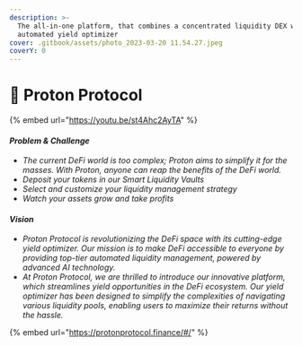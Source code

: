 ```yaml
---
description: >-
  The all-in-one platform, that combines a concentrated liquidity DEX with an
  automated yield optimizer
cover: .gitbook/assets/photo_2023-03-20 11.54.27.jpeg
coverY: 0
---
```


# 🔹 Proton Protocol

{% embed url="https://youtu.be/st4Ahc2AyTA" %}

#### _Problem & Challenge_

* _The current DeFi world is too complex; Proton aims to simplify it for the masses. With Proton, anyone can reap the benefits of the DeFi world._
* _Deposit your tokens in our Smart Liquidity Vaults_
* _Select and customize your liquidity management strategy_
* _Watch your assets grow and take profits_

#### _Vision_&#x20;

* _Proton Protocol is revolutionizing the DeFi space with its cutting-edge yield optimizer. Our mission is to make DeFi accessible to everyone by providing top-tier automated liquidity management, powered by advanced AI technology._
* _At Proton Protocol, we are thrilled to introduce our innovative platform, which streamlines yield opportunities in the DeFi ecosystem. Our yield optimizer has been designed to simplify the complexities of navigating various liquidity pools, enabling users to maximize their returns without the hassle._

{% embed url="https://protonprotocol.finance/#/" %}
